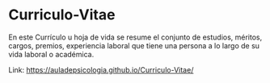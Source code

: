 # Curriculo-Vitae


En este Currículo​ u hoja de vida se resume el conjunto de estudios, méritos, cargos, premios, experiencia laboral que tiene una persona a lo largo de su vida laboral o académica.


Link: https://auladepsicologia.github.io/Curriculo-Vitae/ 
